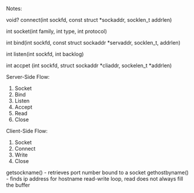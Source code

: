 Notes:

void? connect(int sockfd, const struct *sockaddr, socklen_t addrlen)

int socket(int family, int type, int protocol)

int bind(int sockfd, const struct sockaddr *servaddr, socklen_t, addrlen)

int listen(int sockfd, int backlog)

int accpet (int sockfd, struct sockaddr *cliaddr, sockelen_t *addrlen)

Server-Side Flow:
1. Socket
2. Bind
3. Listen
4. Accept
5. Read
6. Close

Client-Side Flow:
1. Socket
2. Connect
3. Write
4. Close

getsockname() - retrieves port number bound to a socket
gethostbyname() - finds ip address for hostname
read-write loop, read does not always fill the buffer


